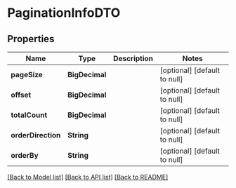 # PaginationInfoDTO
## Properties

| Name | Type | Description | Notes |
|------------ | ------------- | ------------- | -------------|
| **pageSize** | **BigDecimal** |  | [optional] [default to null] |
| **offset** | **BigDecimal** |  | [optional] [default to null] |
| **totalCount** | **BigDecimal** |  | [optional] [default to null] |
| **orderDirection** | **String** |  | [optional] [default to null] |
| **orderBy** | **String** |  | [optional] [default to null] |

[[Back to Model list]](../README.md#documentation-for-models) [[Back to API list]](../README.md#documentation-for-api-endpoints) [[Back to README]](../README.md)

